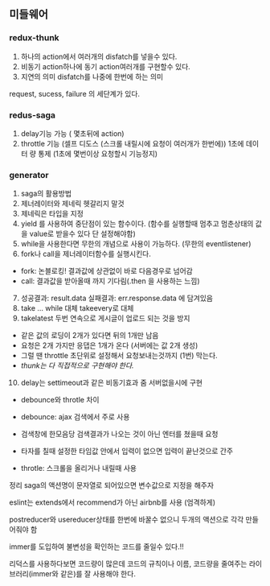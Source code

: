 ## 미들웨어

### redux-thunk
1. 하나의 action에서 여러개의 disfatch를 넣을수 있다. 
2. 비동기 action하나에 동기 action여러개를 구현할수 있다.
3. 지연의 의미 disfatch를 나중에 한번에 하는 의미

request, sucess, failure 의 세단계가 있다.

### redus-saga
1. delay기능 가능 (  몇초뒤에 action)
2. throttle 기능 (셀프 디도스 (스크롤 내릴시에 요청이 여러개가 한번에)) 1초에 데이터 량 통제
   (1초에 몇번이상 요청할시 기능정지)

### generator
1. saga의 활용방법
2. 제너레이터와 제네릭 헷갈리지 말것
3. 제네릭은 타입을 지정
4. yield 를 사용하여 중단점이 있는 함수이다. (함수를 실행할때 멈추고 멈춘상태의 값을 value로 받을수 있다 단 설정해야함)
5. while을 사용한다면 무한의 개념으로 사용이 가능하다. (무한의 eventlistener)
6. fork나 call을 제너레이터함수를 실행시킨다.
  - fork: 논블로킹! 결과값에 상관없이 바로 다음경우로 넘어감
  - call: 결과값을 받아올때 까지 기다림(.then 을 사용하는 느낌)
7. 성공결과: result.data 실패결과: err.response.data 에 담겨있음
8. take ... while 대체 takeevery로 대체 
9. takelatest 두번 연속으로 게시글이 업로드 되는 것을 방지
  - 같은 값의 로딩이 2개가 있다면 뒤의 1개만 남음 
  - 요청은 2개 가지만 응댑은 1개가 온다 (서버에는 값 2개 생성)
  - 그럴 땐 throttle 초단위로 설정해서 요청보내는것까지 (1번) 막는다.
  - *thunk는 다 직접적으로 구현해야 한다.*
10. delay는 settimeout과 같은 비동기효과 줌  서버없을시에 구현

 * debounce와 throtle 차이
  - debounce: ajax 검색에서 주로 사용
  - 검색창에 한모음당 검색결과가 나오는 것이 아닌 엔터를 쳤을때 요청 
  - 타자를 칠때 설정한 타임값 안에서 입력이 없으면 입력이 끝난것으로 간주

  - throtle: 스크롤을 올리거나 내릴때 사용

정리
saga의 액션명이 문자열로 되어있으면 변수값으로 지정을 해주자

eslint는 extends에서 recommend가 아닌 airbnb를 사용 (엄격하게)

postreducer와 usereducer상태를 한번에 바꿀수 없으니 두개의 액션으로 각각 만들어줘야 함

immer를 도입하여 불변성을 확인하는 코드를 줄일수 있다.!!

리덕스를 사용하다보면 코드량이 많은데 코드의 규칙이나 이름, 코드량을 줄여주는 라이브러리(immer와 같은)를 잘 사용해야 한다.

